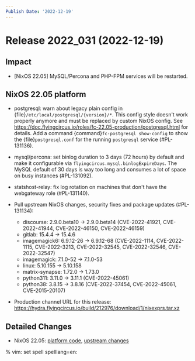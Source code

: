 ```yaml
---
Publish Date: '2022-12-19'
---
```


# Release 2022_031 (2022-12-19)

## Impact

- \[NixOS 22.05\] MySQL/Percona and PHP-FPM services will be restarted.

## NixOS 22.05 platform

- postgresql: warn about legacy plain config in {file}`/etc/local/postgresql/{version}/*`.
  This config style doesn't work properly anymore and must be
  replaced by custom NixOS config. See https://doc.flyingcircus.io/roles/fc-22.05-production/postgresql.html for details.
  Add a command {command}`fc-postgresql show-config`
  to show the {file}`postgresql.conf` for the running `postgresql` service (#PL-131136).
- mysql/percona: set binlog duration to 3 days (72 hours) by default and make
  it configurable via `flyingcircus.mysql.binlogExpireDays`. The MySQL default of
  30 days is way too long and consumes a lot of space on busy instances (#PL-131092).
- statshost-relay: fix log rotation on machines that don't have the
  webgateway role (#PL-131140).
- Pull upstream NixOS changes, security fixes and package updates (#PL-131134):

  - discourse: 2.9.0.beta10 -> 2.9.0.beta14 (CVE-2022-41921, CVE-2022-41944, CVE-2022-46150, CVE-2022-46159)
  - gitlab: 15.4.4 -> 15.4.6
  - imagemagick6: 6.9.12-26 -> 6.9.12-68 (CVE-2022-1114, CVE-2022-1115, CVE-2022-3213, CVE-2022-32545, CVE-2022-32546, CVE-2022-32547)
  - imagemagick: 7.1.0-52 -> 7.1.0-53
  - linux: 5.10.155 -> 5.10.158
  - matrix-synapse: 1.72.0 -> 1.73.0
  - python311: 3.11.0 -> 3.11.1 (CVE-2022-45061)
  - python38: 3.8.15 -> 3.8.16 (CVE-2022-37454, CVE-2022-45061, CVE-2015-20107)
- Production channel URL for this release: https://hydra.flyingcircus.io/build/212976/download/1/nixexprs.tar.xz

## Detailed Changes

- NixOS 22.05: [platform code](https://github.com/flyingcircusio/fc-nixos/compare/fc/r2022_030/22.05...3ca6a0c279f62d454e14b158a2c5d683e956c919),
  [upstream changes](https://github.com/flyingcircusio/nixpkgs/compare/973d2539f628b3b1a3e9d18b47f43b91d01f9aee...aa6548b0c705de7ae3cf225636563fd3a76e064b)

% vim: set spell spelllang=en:
